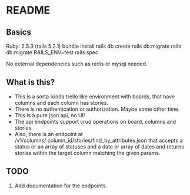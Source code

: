 # README

## Basics

Ruby: 2.5.3 (rails 5.2.1)
bundle install
rails db create
rails db:migrate
rails db:migrate RAILS_ENV=test
rails spec

No external dependencies such as redis or mysql needed.

## What is this?

* This is a sorta-kinda trello like environment with boards, that have columns and each column has stories.
* There is no authentication or authorization. Maybe some other time.
* This is a pure json api, no UI!
* The api endpoints support crud operations on board, columns and stories.
* Also, there is an endpoint at /v1/columns/:column_id/stories/find_by_attributes.json that accepts a status or an array of statuses and a date or array of dates and returns stories within the target column matching the given params.



## TODO

1. Add documentation for the endpoints.
